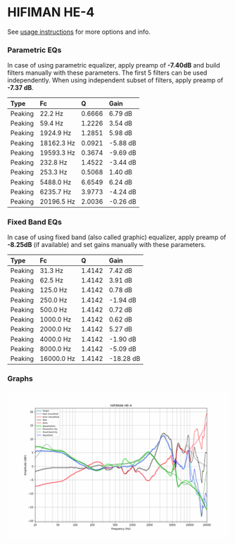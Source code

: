 # HIFIMAN HE-4
See [usage instructions](https://github.com/jaakkopasanen/AutoEq#usage) for more options and info.

### Parametric EQs
In case of using parametric equalizer, apply preamp of **-7.40dB** and build filters manually
with these parameters. The first 5 filters can be used independently.
When using independent subset of filters, apply preamp of **-7.37 dB**.

| Type    | Fc         |      Q | Gain     |
|:--------|:-----------|:-------|:---------|
| Peaking | 22.2 Hz    | 0.6666 | 6.79 dB  |
| Peaking | 59.4 Hz    | 1.2226 | 3.54 dB  |
| Peaking | 1924.9 Hz  | 1.2851 | 5.98 dB  |
| Peaking | 18162.3 Hz | 0.0921 | -5.88 dB |
| Peaking | 19593.3 Hz | 0.3674 | -9.69 dB |
| Peaking | 232.8 Hz   | 1.4522 | -3.44 dB |
| Peaking | 253.3 Hz   | 0.5068 | 1.40 dB  |
| Peaking | 5488.0 Hz  | 6.6549 | 6.24 dB  |
| Peaking | 6235.7 Hz  | 3.9773 | -4.24 dB |
| Peaking | 20196.5 Hz | 2.0036 | -0.26 dB |

### Fixed Band EQs
In case of using fixed band (also called graphic) equalizer, apply preamp of **-8.25dB**
(if available) and set gains manually with these parameters.

| Type    | Fc         |      Q | Gain      |
|:--------|:-----------|:-------|:----------|
| Peaking | 31.3 Hz    | 1.4142 | 7.42 dB   |
| Peaking | 62.5 Hz    | 1.4142 | 3.91 dB   |
| Peaking | 125.0 Hz   | 1.4142 | 0.78 dB   |
| Peaking | 250.0 Hz   | 1.4142 | -1.94 dB  |
| Peaking | 500.0 Hz   | 1.4142 | 0.72 dB   |
| Peaking | 1000.0 Hz  | 1.4142 | 0.62 dB   |
| Peaking | 2000.0 Hz  | 1.4142 | 5.27 dB   |
| Peaking | 4000.0 Hz  | 1.4142 | -1.90 dB  |
| Peaking | 8000.0 Hz  | 1.4142 | -5.09 dB  |
| Peaking | 16000.0 Hz | 1.4142 | -18.28 dB |

### Graphs
![](./HIFIMAN%20HE-4.png)